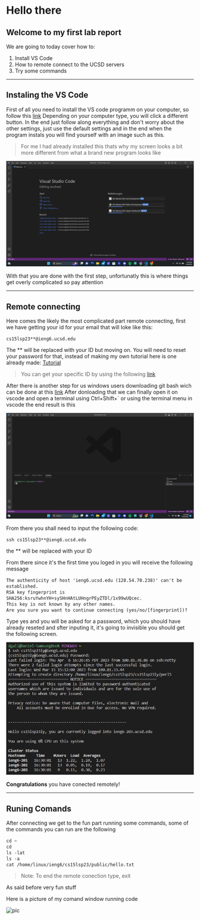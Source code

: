 # Hello there
## Welcome to my first lab report 

We are going to today cover how to:
1. Install VS Code
2. How to remote connect to the UCSD servers
3. Try some commands

---
## Instaling the VS Code 

First of all you need to install the VS code programm on your computer, so follow this [link](https://code.visualstudio.com/download) Depending on your computer type, you will click a different button. In the end just follow along everything and don't worry about the other settings, just use the default settings and in the end when the program instals you will find yourself with an image such as this.

 > For me I had already installed this thats why my screen looks a bit more different from what a brand new program looks like

![image](VSCode.png)

With that you are done with the first step, unfortunatly this is where things get overly complicated so pay attention

---

## Remote connecting 

Here comes the likely the most complicated part remote connecting, first we have getting your id for your email that will loke like this:
```
cs15lsp23**@ieng6.ucsd.edu 
```
The ** will be replaced with your ID but moving on. You will need to reset your password for that, instead of making my own tutorial here is one already made: [Tutorial](https://drive.google.com/file/d/17IDZn8Qq7Q0RkYMxdiIR0o6HJ3B5YqSW/view)
> You can get your specific ID by using the following [link](https://sdacs.ucsd.edu/~icc/index.php)

After there is another step for us windows users downloading git bash wich can be done at this [link](https://gitforwindows.org/)
After donloading that we can finally open it on vscode and open a terminal using Ctrl+Shift+` or using the terminal menu in vscode the end result is this

![image](TerminalOnline.png)

From there you shall need to input the following code:
```
ssh cs15lsp23**@ieng6.ucsd.edu 
```

the ** will be replaced with your ID

From there since it's the first time you loged in you will receive the following message

``` 
The authenticity of host 'ieng6.ucsd.edu (128.54.70.238)' can't be established.
RSA key fingerprint is SHA256:ksruYwhnYH+sySHnHAtLUHngrPEyZTDl/1x99wUQcec.
This key is not known by any other names.
Are you sure you want to continue connecting (yes/no/[fingerprint])?
```
Type yes and you will be asked for a password, which you should have already reseted and sfter inputing it, it's going to invisible you should get the following screen. 

![image](RemoteConect.png)

**Congratulations** you have conected remotely!

---
## Runing Comands
After connecting we get to the fun part running some commands, some of the commands you can run are the following
```
cd ~
cd
ls -lat
ls -a
cat /home/linux/ieng6/cs15lsp23/public/hello.txt
```

> Note: To end the remote conection type, exit

As said before very fun stuff

Here is a picture of my comand window running code

![pic](https://user-images.githubusercontent.com/56609916/230992768-b6b67f71-8dd8-4aa0-8db8-f4b9927fa70b.png)
